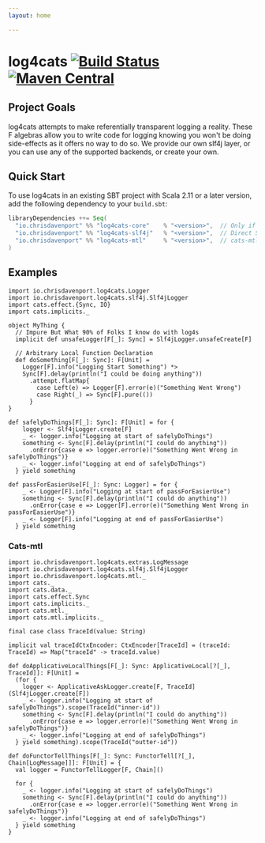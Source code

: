 ```yaml
---
layout: home

---
```

# log4cats [![Build Status](https://travis-ci.org/ChristopherDavenport/log4cats.svg?branch=master)](https://travis-ci.org/ChristopherDavenport/log4cats) [![Maven Central](https://maven-badges.herokuapp.com/maven-central/io.chrisdavenport/log4cats-core_2.12/badge.svg)](https://maven-badges.herokuapp.com/maven-central/io.chrisdavenport/log4cats-core_2.12)

## Project Goals

log4cats attempts to make referentially transparent logging a reality. These F algebras allow you to write
code for logging knowing you won't be doing side-effects as it offers no way to do so. We provide our own slf4j layer,
or you can use any of the supported backends, or create your own.

## Quick Start

To use log4cats in an existing SBT project with Scala 2.11 or a later version, add the following dependency to your
`build.sbt`:

```scala
libraryDependencies ++= Seq(
  "io.chrisdavenport" %% "log4cats-core"    % "<version>",  // Only if you want to Support Any Backend
  "io.chrisdavenport" %% "log4cats-slf4j"   % "<version>",  // Direct Slf4j Support - Recommended
  "io.chrisdavenport" %% "log4cats-mtl"     % "<version>",  // cats-mtl ApplicativeLocal and FunctorTell Support - Optional
)
```

## Examples

```tut
import io.chrisdavenport.log4cats.Logger
import io.chrisdavenport.log4cats.slf4j.Slf4jLogger
import cats.effect.{Sync, IO}
import cats.implicits._

object MyThing {
  // Impure But What 90% of Folks I know do with log4s
  implicit def unsafeLogger[F[_]: Sync] = Slf4jLogger.unsafeCreate[F]

  // Arbitrary Local Function Declaration
  def doSomething[F[_]: Sync]: F[Unit] =
    Logger[F].info("Logging Start Something") *>
    Sync[F].delay(println("I could be doing anything"))
      .attempt.flatMap{
        case Left(e) => Logger[F].error(e)("Something Went Wrong")
        case Right(_) => Sync[F].pure(())
      }
}

def safelyDoThings[F[_]: Sync]: F[Unit] = for {
    logger <- Slf4jLogger.create[F]
    _ <- logger.info("Logging at start of safelyDoThings")
    something <- Sync[F].delay(println("I could do anything"))
      .onError{case e => logger.error(e)("Something Went Wrong in safelyDoThings")}
    _ <- logger.info("Logging at end of safelyDoThings")
  } yield something

def passForEasierUse[F[_]: Sync: Logger] = for {
    _ <- Logger[F].info("Logging at start of passForEasierUse")
    something <- Sync[F].delay(println("I could do anything"))
      .onError{case e => Logger[F].error(e)("Something Went Wrong in passForEasierUse")}
    _ <- Logger[F].info("Logging at end of passForEasierUse")
  } yield something
```

### Cats-mtl  

```tut
import io.chrisdavenport.log4cats.extras.LogMessage
import io.chrisdavenport.log4cats.slf4j.Slf4jLogger
import io.chrisdavenport.log4cats.mtl._
import cats._
import cats.data._
import cats.effect.Sync
import cats.implicits._
import cats.mtl._
import cats.mtl.implicits._

final case class TraceId(value: String)

implicit val traceIdCtxEncoder: CtxEncoder[TraceId] = (traceId: TraceId) => Map("traceId" -> traceId.value)

def doApplicativeLocalThings[F[_]: Sync: ApplicativeLocal[?[_], TraceId]]: F[Unit] = 
  (for {
    logger <- ApplicativeAskLogger.create[F, TraceId](Slf4jLogger.create[F])
    _ <- logger.info("Logging at start of safelyDoThings").scope(TraceId("inner-id"))
    something <- Sync[F].delay(println("I could do anything"))
      .onError{case e => logger.error(e)("Something Went Wrong in safelyDoThings")}
    _ <- logger.info("Logging at end of safelyDoThings")
  } yield something).scope(TraceId("outter-id"))
  
def doFunctorTellThings[F[_]: Sync: FunctorTell[?[_], Chain[LogMessage]]]: F[Unit] = {
  val logger = FunctorTellLogger[F, Chain]()

  for {
    _ <- logger.info("Logging at start of safelyDoThings")
    something <- Sync[F].delay(println("I could do anything"))
      .onError{case e => logger.error(e)("Something Went Wrong in safelyDoThings")}
    _ <- logger.info("Logging at end of safelyDoThings")
  } yield something
}

```